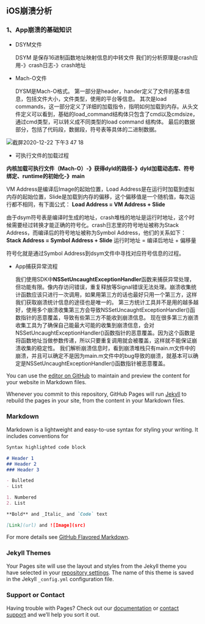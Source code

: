 ## iOS崩溃分析

### 1、App崩溃的基础知识

* DSYM文件

  DSYM 是保存16进制函数地址映射信息的中转文件
  我们的分析原理是crash应用-》crash日志-》crash地址

* Mach-O文件

  DYSM是Mach-O格式。
  第一部分是header，hander定义了文件的基本信息，包括文件大小，文件类型，使用的平台等信息。
  其次是load commands，这一部分定义了详细的加载指令，指明如何加载到内存。从头文件定义可以看到，基础的load_command结构体只包含了cmd以及cmdsize，通过cmd类型，可以转义成不同类型的load command 结构体。
  最后的数据部分，包括了代码段，数据段，符号表等具体的二进制数据。

![截屏2020-12-22 下午3 47 18](https://user-images.githubusercontent.com/16996959/127108153-4e4282a6-1578-4595-af11-1beffecfd45f.png)

* 可执行文件的加载过程

**内核加载可执行文件（Mach-O）-》获得dyld的路径-》dyld加载动态库、符号绑定、runtime的初始化-》main**

  VM Address是编译后Image的起始位置，Load Address是在运行时加载到虚拟内存的起始位置，Slide是加载到内存的偏移，这个偏移值是一个随机值，每次运行都不相同，有下面公式：
**Load Address = VM Address + Slide**

  由于dsym符号表是编译时生成的地址，crash堆栈的地址是运行时地址，这个时候需要经过转换才能正确的符号化。crash日志里的符号地址被称为Stack Address，而编译后的符号地址被称为Symbol Address，他们的关系如下：
**Stack Address = Symbol Address + Slide**
  运行时地址 = 编译后地址 + 偏移量

  符号化就是通过Symbol Address到dsym文件中寻找对应符号信息的过程。

* App捕获异常流程

  我们使用SDK中**NSSetUncaughtExceptionHandler**函数来捕获异常处理，但功能有限。像内存访问错误，重复释放等Signal错误无法处理。崩溃收集统计函数应该只进行一次调用，如果用第三方的话也最好只用一个第三方，这样我们获取崩溃统计信息的途径也是唯一的。
  第三方统计工具并不是用的越多越好，使用多个崩溃收集第三方会导致NSSetUncaughtExceptionHandler()函数指针的恶意覆盖，导致有些第三方不能收到崩溃信息。
现在很多第三方崩溃收集工具为了确保自己能最大可能的收集到崩溃信息，会对NSSetUncaughtExceptionHandler()函数指针的恶意覆盖。因为这个函数是将函数地址当做参数传递，所以只要重复调用就会被覆盖，这样就不能保证崩溃收集的稳定性。
  我们解析崩溃信息时，看到崩溃堆栈只有main.m文件中的崩溃，并且可以确定不是因为main.m文件中的bug导致的崩溃，就基本可以确定是NSSetUncaughtExceptionHandler()函数指针被恶意覆盖。

You can use the [editor on GitHub](https://github.com/wuxinsheng/iOS/edit/gh-pages/index.md) to maintain and preview the content for your website in Markdown files.

Whenever you commit to this repository, GitHub Pages will run [Jekyll](https://jekyllrb.com/) to rebuild the pages in your site, from the content in your Markdown files.

### Markdown

Markdown is a lightweight and easy-to-use syntax for styling your writing. It includes conventions for

```markdown
Syntax highlighted code block

# Header 1
## Header 2
### Header 3

- Bulleted
- List

1. Numbered
2. List

**Bold** and _Italic_ and `Code` text

[Link](url) and ![Image](src)
```

For more details see [GitHub Flavored Markdown](https://guides.github.com/features/mastering-markdown/).

### Jekyll Themes

Your Pages site will use the layout and styles from the Jekyll theme you have selected in your [repository settings](https://github.com/wuxinsheng/iOS/settings/pages). The name of this theme is saved in the Jekyll `_config.yml` configuration file.

### Support or Contact

Having trouble with Pages? Check out our [documentation](https://docs.github.com/categories/github-pages-basics/) or [contact support](https://support.github.com/contact) and we’ll help you sort it out.
